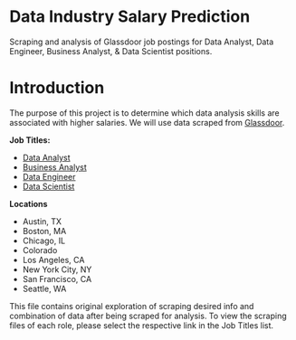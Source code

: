 # Data Industry Salary Prediction
Scraping and analysis of Glassdoor job postings for Data Analyst, Data Engineer, Business Analyst, &amp; Data Scientist positions.


# **Introduction**

The purpose of this project is to determine which data analysis skills are associated with higher salaries. We will use data scraped from [Glassdoor](https://www.glassdoor.com/member/home/index.htm). 

**Job Titles:**
*   [Data Analyst](https://colab.research.google.com/drive/1AW0rNTs84Cq7GrJiDq86WWCisB4q6ZwO?usp=sharing)
*   [Business Analyst](https://colab.research.google.com/drive/1I1lolzuZgoUZGBwAEP9hZNf7my8XItbz?usp=sharing)
*   [Data Engineer](https://colab.research.google.com/drive/18HMhZXcv4xwxDUXGDauYEGdnDJLjNYxf?usp=sharing)
*   [Data Scientist](https://colab.research.google.com/drive/1i8UQMiObiOKAyzlrAsFCBPitqIh90Y5O?usp=sharing)

**Locations**
*   Austin, TX
*   Boston, MA
*   Chicago, IL
*   Colorado
*   Los Angeles, CA
*   New York City, NY
*   San Francisco, CA
*   Seattle, WA

This file contains original exploration of scraping desired info and combination of data after being scraped for analysis. To view the scraping files of each role, please select the respective link in the Job Titles list.

